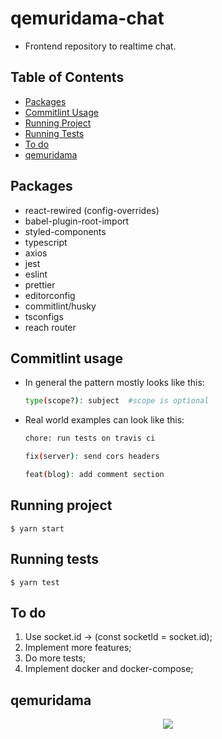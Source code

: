 # qemuridama-chat

- Frontend repository to realtime chat.

## Table of Contents

- [Packages](#packages)
- [Commitlint Usage](#commitlint-usage)
- [Running Project](#running-project)
- [Running Tests](#running-tests)
- [To do](#to-do)
- [qemuridama](#qemuridama)

## Packages

  - react-rewired (config-overrides)
  - babel-plugin-root-import
  - styled-components
  - typescript
  - axios
  - jest
  - eslint
  - prettier
  - editorconfig
  - commitlint/husky
  - tsconfigs
  - reach router

## Commitlint usage

- In general the pattern mostly looks like this:

  ```bash
  type(scope?): subject  #scope is optional
  ```

- Real world examples can look like this:

  ```bash
  chore: run tests on travis ci
  ```

  ```bash
  fix(server): send cors headers
  ```

  ```bash
  feat(blog): add comment section
  ```

## Running project

  ```
  $ yarn start
  ```

## Running tests

  ```
  $ yarn test
  ```

## To do

  1. Use socket.id -> (const socketId = socket.id);
  2. Implement more features;
  3. Do more tests;
  4. Implement docker and docker-compose;

## qemuridama

<p align="center">
  <img src="https://media.discordapp.net/attachments/704678261556248660/710857515989991604/unknown.png">
</p>
